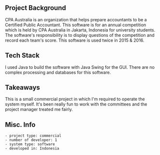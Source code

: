 ## Project Background
CPA Australia is an organization that helps prepare accountants to be a Certified Public Accountant. This software is for an annual competition which is held by CPA Australia in Jakarta, Indonesia for university students. The software's responsibility is to display questions of the competition and record each team's score. This software is used twice in 2015 & 2016.

## Tech Stack
I used Java to build the software with Java Swing for the GUI. There are no complex processing and databases for this software.

## Takeaways
This is a small commercial project in which I'm required to operate the system myself. It's been really fun to work with the committees and the project manager treated me fairly.

## Misc. Info
    - project type: commercial
    - number of developer: 1
    - system type: software
    - developed in: Indonesia
